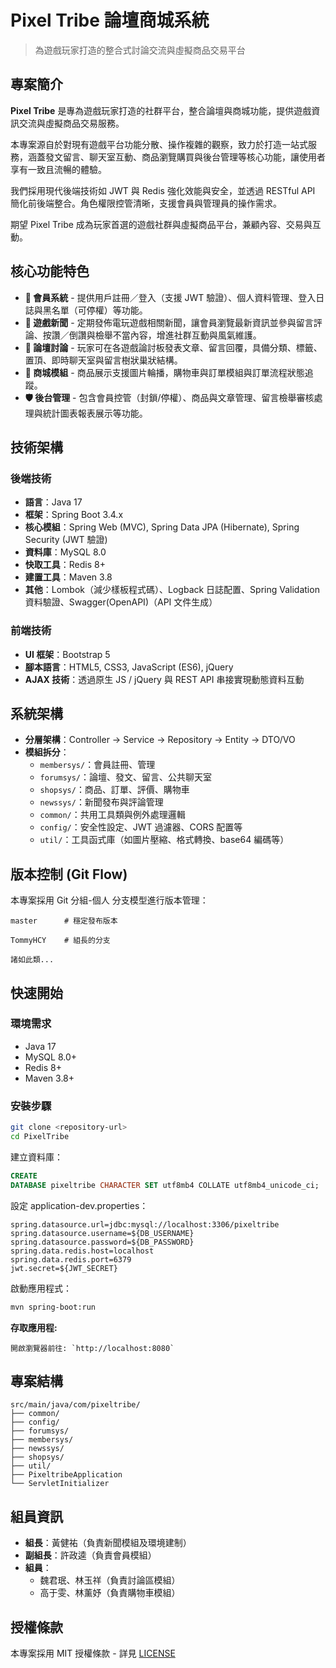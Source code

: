 # Pixel Tribe 論壇商城系統

> 為遊戲玩家打造的整合式討論交流與虛擬商品交易平台

## 專案簡介

**Pixel Tribe** 是專為遊戲玩家打造的社群平台，整合論壇與商城功能，提供遊戲資訊交流與虛擬商品交易服務。

本專案源自於對現有遊戲平台功能分散、操作複雜的觀察，致力於打造一站式服務，涵蓋發文留言、聊天室互動、商品瀏覽購買與後台管理等核心功能，讓使用者享有一致且流暢的體驗。

我們採用現代後端技術如 JWT 與 Redis 強化效能與安全，並透過 RESTful API 簡化前後端整合。角色權限控管清晰，支援會員與管理員的操作需求。

期望 Pixel Tribe 成為玩家首選的遊戲社群與虛擬商品平台，兼顧內容、交易與互動。

## 核心功能特色

- **👤 會員系統** - 提供用戶註冊／登入（支援 JWT 驗證）、個人資料管理、登入日誌與黑名單（可停權）等功能。
- **📰 遊戲新聞** - 定期發佈電玩遊戲相關新聞，讓會員瀏覽最新資訊並參與留言評論、按讚／倒讚與檢舉不當內容，增進社群互動與風氣維護。
- **📝 論壇討論** - 玩家可在各遊戲論討板發表文章、留言回覆，具備分類、標籤、置頂、即時聊天室與留言樹狀巢狀結構。
- **🛒 商城模組** - 商品展示支援圖片輪播，購物車與訂單模組與訂單流程狀態追蹤。
- **🛡️ 後台管理** - 包含會員控管（封鎖/停權）、商品與文章管理、留言檢舉審核處理與統計圖表報表展示等功能。

## 技術架構

### 後端技術

- **語言**：Java 17
- **框架**：Spring Boot 3.4.x
- **核心模組**：Spring Web (MVC), Spring Data JPA (Hibernate), Spring Security (JWT 驗證)
- **資料庫**：MySQL 8.0
- **快取工具**：Redis 8+
- **建置工具**：Maven 3.8
- **其他**：Lombok（減少樣板程式碼）、Logback 日誌配置、Spring Validation 資料驗證、Swagger(OpenAPI)（API 文件生成）

### 前端技術

- **UI 框架**：Bootstrap 5
- **腳本語言**：HTML5, CSS3, JavaScript (ES6), jQuery
- **AJAX 技術**：透過原生 JS / jQuery 與 REST API 串接實現動態資料互動

## 系統架構

- **分層架構**：Controller → Service → Repository → Entity → DTO/VO
- **模組拆分**：
    - `membersys/`：會員註冊、管理
    - `forumsys/`：論壇、發文、留言、公共聊天室
    - `shopsys/`：商品、訂單、評價、購物車
    - `newssys/`：新聞發布與評論管理
    - `common/`：共用工具類與例外處理邏輯
    - `config/`：安全性設定、JWT 過濾器、CORS 配置等
    - `util/`：工具函式庫（如圖片壓縮、格式轉換、base64 編碼等）

## **版本控制 (Git Flow)**

本專案採用 Git 分組-個人 分支模型進行版本管理：

```
master      # 穩定發布版本

TommyHCY    # 組長的分支

諸如此類...
```

## 快速開始

### 環境需求

- Java 17
- MySQL 8.0+
- Redis 8+
- Maven 3.8+

### 安裝步驟

```bash
git clone <repository-url>
cd PixelTribe
```

建立資料庫：

```sql
CREATE
DATABASE pixeltribe CHARACTER SET utf8mb4 COLLATE utf8mb4_unicode_ci;
```

設定 application-dev.properties：

```properties
spring.datasource.url=jdbc:mysql://localhost:3306/pixeltribe
spring.datasource.username=${DB_USERNAME}
spring.datasource.password=${DB_PASSWORD}
spring.data.redis.host=localhost
spring.data.redis.port=6379
jwt.secret=${JWT_SECRET}
```

啟動應用程式：

```bash
mvn spring-boot:run
```

**存取應用程:**

```
開啟瀏覽器前往: `http://localhost:8080`
```

## 專案結構

```
src/main/java/com/pixeltribe/
├── common/
├── config/
├── forumsys/
├── membersys/
├── newssys/
├── shopsys/
├── util/
├── PixeltribeApplication
└── ServletInitializer
```

## 組員資訊

- **組長**：黃健祐（負責新聞模組及環境建制）
- **副組長**：許政逵（負責會員模組）
- **組員**：
    - 魏君珉、林玉祥（負責討論區模組）
    - 高于雯、林薰妤（負責購物車模組）

## 授權條款

本專案採用 MIT 授權條款 - 詳見 [LICENSE](LICENSE)

